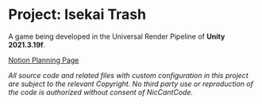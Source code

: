 # Project: Isekai Trash

A game being developed in the Universal Render Pipeline of **Unity 2021.3.19f**.

[Notion Planning Page](https://marshy-nebula-2d5.notion.site/Isekai-Trash-1e3f7be0c1c947979a45d2c9acc2531d)

_All source code and related files with custom configuration in this project are subject to the relevant Copyright. No third party use or reproduction of the code is authorized without consent of NicCantCode._
